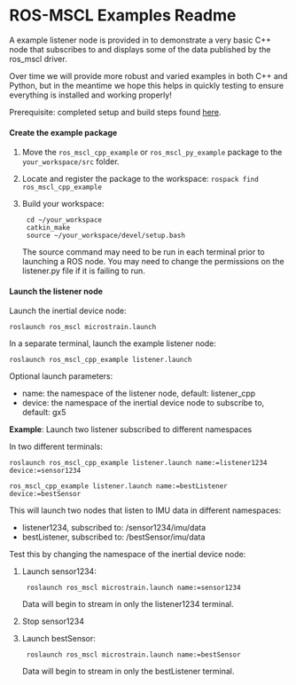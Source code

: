 # ROS-MSCL Examples Readme

A example listener node is provided in to demonstrate a very basic C++ node that subscribes to and displays some of the data published by the ros_mscl driver.

Over time we will provide more robust and varied examples in both C++ and Python, but in the meantime we hope this helps in quickly testing to ensure everything is installed and working properly!

Prerequisite: completed setup and build steps found [here](https://github.com/LORD-MicroStrain/ROS-MSCL).

#### Create the example package
1. Move the `ros_mscl_cpp_example` or `ros_mscl_py_example` package to the `your_workspace/src` folder.

2. Locate and register the package to the workspace: `rospack find ros_mscl_cpp_example`

3. Build your workspace:
        
        cd ~/your_workspace
        catkin_make
        source ~/your_workspace/devel/setup.bash
   The source command may need to be run in each terminal prior to launching a ROS node.
   You may need to change the permissions on the listener.py file if it is failing to run.


#### Launch the listener node
Launch the inertial device node:
            
    roslaunch ros_mscl microstrain.launch

In a separate terminal, launch the example listener node:

    roslaunch ros_mscl_cpp_example listener.launch

Optional launch parameters:
- name: the namespace of the listener node, default: listener_cpp
- device: the namespace of the inertial device node to subscribe to, default: gx5


**Example**: Launch two listener subscribed to different namespaces

In two different terminals:
    
    roslaunch ros_mscl_cpp_example listener.launch name:=listener1234 device:=sensor1234

    ros_mscl_cpp_example listener.launch name:=bestListener device:=bestSensor
This will launch two nodes that listen to IMU data in different namespaces:
- listener1234, subscribed to: /sensor1234/imu/data
- bestListener, subscribed to: /bestSensor/imu/data

Test this by changing the namespace of the inertial device node:
1. Launch sensor1234:

        roslaunch ros_mscl microstrain.launch name:=sensor1234
    Data will begin to stream in only the listener1234 terminal.
2. Stop sensor1234
3. Launch bestSensor:

        roslaunch ros_mscl microstrain.launch name:=bestSensor
    Data will begin to stream in only the bestListener terminal.
